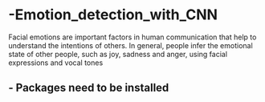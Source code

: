 # -Emotion_detection_with_CNN
Facial emotions are important factors in human communication that help to understand the intentions of others. In general, people infer the emotional state of other people, such as joy, sadness and anger, using facial expressions and vocal tones


## - Packages need to be installed
